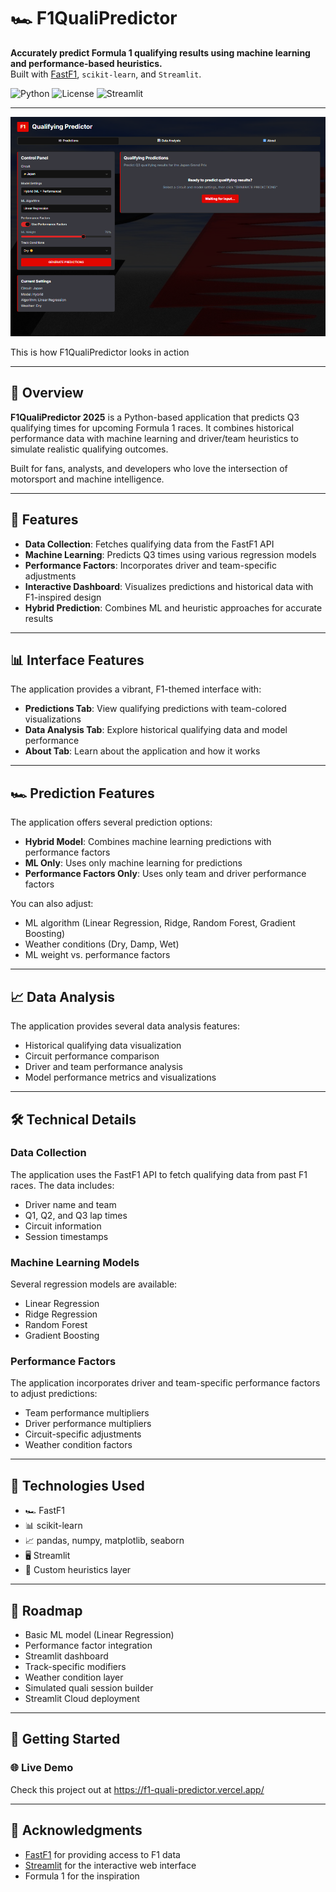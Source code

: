 # 🏎️ F1QualiPredictor

**Accurately predict Formula 1 qualifying results using machine learning and performance-based heuristics.**  
Built with [FastF1](https://theoehrly.github.io/Fast-F1/), `scikit-learn`, and `Streamlit`.

![Python](https://img.shields.io/badge/Python-3.10+-blue.svg)
![License](https://img.shields.io/badge/License-MIT-green.svg)
![Streamlit](https://img.shields.io/badge/Built%20With-Streamlit-ff4b4b?logo=streamlit)

---
![F1 Qualifying Predictor](image.png)

This is how F1QualiPredictor looks in action

---

## 📌 Overview

**F1QualiPredictor 2025** is a Python-based application that predicts Q3 qualifying times for upcoming Formula 1 races. It combines historical performance data with machine learning and driver/team heuristics to simulate realistic qualifying outcomes.

Built for fans, analysts, and developers who love the intersection of motorsport and machine intelligence.

---

## 🏁 Features

- **Data Collection**: Fetches qualifying data from the FastF1 API
- **Machine Learning**: Predicts Q3 times using various regression models
- **Performance Factors**: Incorporates driver and team-specific adjustments
- **Interactive Dashboard**: Visualizes predictions and historical data with F1-inspired design
- **Hybrid Prediction**: Combines ML and heuristic approaches for accurate results

---

## 📊 Interface Features

The application provides a vibrant, F1-themed interface with:

- **Predictions Tab**: View qualifying predictions with team-colored visualizations
- **Data Analysis Tab**: Explore historical qualifying data and model performance
- **About Tab**: Learn about the application and how it works


---
## 🏎️ Prediction Features

The application offers several prediction options:

- **Hybrid Model**: Combines machine learning predictions with performance factors
- **ML Only**: Uses only machine learning for predictions
- **Performance Factors Only**: Uses only team and driver performance factors

You can also adjust:
- ML algorithm (Linear Regression, Ridge, Random Forest, Gradient Boosting)
- Weather conditions (Dry, Damp, Wet)
- ML weight vs. performance factors

---

## 📈 Data Analysis

The application provides several data analysis features:
- Historical qualifying data visualization
- Circuit performance comparison
- Driver and team performance analysis
- Model performance metrics and visualizations

---

## 🛠️ Technical Details

### Data Collection

The application uses the FastF1 API to fetch qualifying data from past F1 races. The data includes:
- Driver name and team
- Q1, Q2, and Q3 lap times
- Circuit information
- Session timestamps

### Machine Learning Models

Several regression models are available:
- Linear Regression
- Ridge Regression
- Random Forest
- Gradient Boosting

### Performance Factors

The application incorporates driver and team-specific performance factors to adjust predictions:
- Team performance multipliers
- Driver performance multipliers
- Circuit-specific adjustments
- Weather condition factors

---

## 🧪 Technologies Used

- 🏎 FastF1
- 📊 scikit-learn
-  📈 pandas, numpy, matplotlib, seaborn
-  🖥️ Streamlit
-  🧠 Custom heuristics layer

---

## 📌 Roadmap
- Basic ML model (Linear Regression)
- Performance factor integration
- Streamlit dashboard
- Track-specific modifiers
- Weather condition layer
- Simulated quali session builder
- Streamlit Cloud deployment

 
---
## 🚀 Getting Started

### 🌐 Live Demo
Check this project out at https://f1-quali-predictor.vercel.app/

---

## 🙏 Acknowledgments

- [FastF1](https://github.com/theOehrly/Fast-F1) for providing access to F1 data
- [Streamlit](https://streamlit.io/) for the interactive web interface
- Formula 1 for the inspiration

